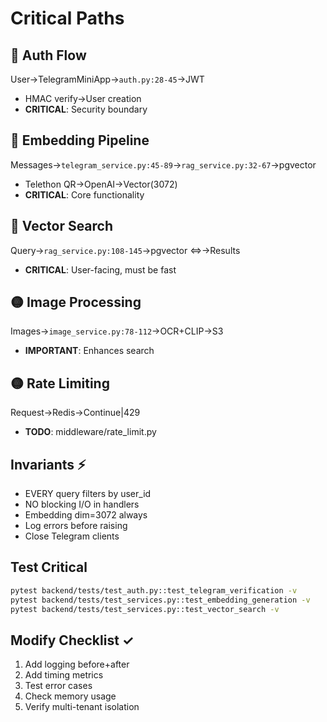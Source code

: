 # Critical Paths

## 🔴 Auth Flow
User→TelegramMiniApp→`auth.py:28-45`→JWT
- HMAC verify→User creation
- **CRITICAL**: Security boundary

## 🔴 Embedding Pipeline  
Messages→`telegram_service.py:45-89`→`rag_service.py:32-67`→pgvector
- Telethon QR→OpenAI→Vector(3072)
- **CRITICAL**: Core functionality

## 🔴 Vector Search
Query→`rag_service.py:108-145`→pgvector <=>→Results
- **CRITICAL**: User-facing, must be fast

## 🟡 Image Processing
Images→`image_service.py:78-112`→OCR+CLIP→S3
- **IMPORTANT**: Enhances search

## 🟡 Rate Limiting
Request→Redis→Continue|429
- **TODO**: middleware/rate_limit.py

## Invariants ⚡
- EVERY query filters by user_id
- NO blocking I/O in handlers
- Embedding dim=3072 always
- Log errors before raising
- Close Telegram clients

## Test Critical
```bash
pytest backend/tests/test_auth.py::test_telegram_verification -v
pytest backend/tests/test_services.py::test_embedding_generation -v
pytest backend/tests/test_services.py::test_vector_search -v
```

## Modify Checklist ✓
1. Add logging before+after
2. Add timing metrics
3. Test error cases
4. Check memory usage
5. Verify multi-tenant isolation